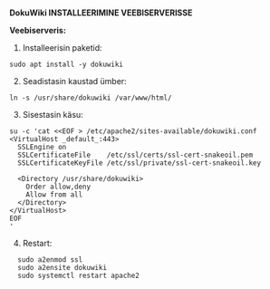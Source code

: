 #
**DokuWiki INSTALLEERIMINE VEEBISERVERISSE**


**Veebiserveris:**

1. Installeerisin paketid: 
```
sudo apt install -y dokuwiki
```

2. Seadistasin kaustad ümber: 
```
ln -s /usr/share/dokuwiki /var/www/html/
```

3. Sisestasin käsu:
```
su -c 'cat <<EOF > /etc/apache2/sites-available/dokuwiki.conf
<VirtualHost _default_:443>
  SSLEngine on
  SSLCertificateFile    /etc/ssl/certs/ssl-cert-snakeoil.pem
  SSLCertificateKeyFile /etc/ssl/private/ssl-cert-snakeoil.key

  <Directory /usr/share/dokuwiki>
    Order allow,deny
    Allow from all
  </Directory>
</VirtualHost>
EOF
'
```

4. Restart: 
```
  sudo a2enmod ssl
  sudo a2ensite dokuwiki
  sudo systemctl restart apache2
```


